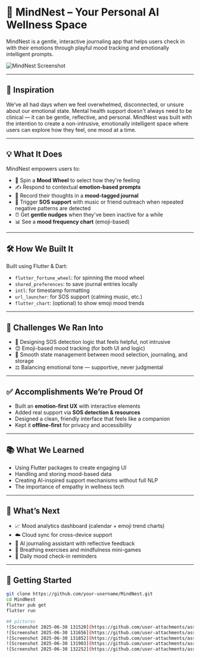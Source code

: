 

# 🧠 MindNest – Your Personal AI Wellness Space

MindNest is a gentle, interactive journaling app that helps users check in with their emotions through playful mood tracking and emotionally intelligent prompts.

![MindNest Screenshot](https://your-screenshot-link.com) <!-- Replace with your actual image link -->

---

## 🌟 Inspiration

We’ve all had days when we feel overwhelmed, disconnected, or unsure about our emotional state. Mental health support doesn't always need to be clinical — it can be gentle, reflective, and personal. MindNest was built with the intention to create a non-intrusive, emotionally intelligent space where users can explore how they feel, one mood at a time.

---

## 💡 What It Does

MindNest empowers users to:

- 🎡 Spin a **Mood Wheel** to select how they're feeling
- ✍️ Respond to contextual **emotion-based prompts**
- 📘 Record their thoughts in a **mood-tagged journal**
- 🚨 Trigger **SOS support** with music or friend outreach when repeated negative patterns are detected
- ⏰ Get **gentle nudges** when they've been inactive for a while
- 📊 See a **mood frequency chart** (emoji-based)

---

## 🛠️ How We Built It

Built using Flutter & Dart:

- `flutter_fortune_wheel`: for spinning the mood wheel
- `shared_preferences`: to save journal entries locally
- `intl`: for timestamp formatting
- `url_launcher`: for SOS support (calming music, etc.)
- `flutter_chart`: (optional) to show emoji mood trends

---

## 🚧 Challenges We Ran Into

- 🧠 Designing SOS detection logic that feels helpful, not intrusive
- 😊 Emoji-based mood tracking (for both UI and logic)
- 🔁 Smooth state management between mood selection, journaling, and storage
- ⚖️ Balancing emotional tone — supportive, never judgmental

---

## ✅ Accomplishments We’re Proud Of

- Built an **emotion-first UX** with interactive elements
- Added real support via **SOS detection & resources**
- Designed a clean, friendly interface that feels like a companion
- Kept it **offline-first** for privacy and accessibility

---

## 📚 What We Learned

- Using Flutter packages to create engaging UI
- Handling and storing mood-based data
- Creating AI-inspired support mechanisms without full NLP
- The importance of empathy in wellness tech

---

## 🔮 What’s Next

- 📈 Mood analytics dashboard (calendar + emoji trend charts)
- ☁️ Cloud sync for cross-device support
- 🤖 AI journaling assistant with reflective feedback
- 🧘 Breathing exercises and mindfulness mini-games
- 🔔 Daily mood check-in reminders

---

## 🚀 Getting Started

```bash
git clone https://github.com/your-username/MindNest.git
cd MindNest
flutter pub get
flutter run

## pictures
![Screenshot 2025-06-30 131520](https://github.com/user-attachments/assets/0ae9a7ef-ee6b-44e6-8153-b81893642802)
![Screenshot 2025-06-30 131656](https://github.com/user-attachments/assets/04909140-7d7f-477f-a3eb-763ef718a9ad)
![Screenshot 2025-06-30 131852](https://github.com/user-attachments/assets/49964954-1dd4-4237-8809-93c920055606)
![Screenshot 2025-06-30 131903](https://github.com/user-attachments/assets/fecfaa37-7884-4814-bda3-4a9f5fffcc94)
![Screenshot 2025-06-30 132252](https://github.com/user-attachments/assets/ed604430-ba7a-4aae-9a98-3635e7937d30)




